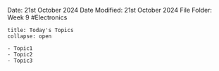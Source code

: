 Date: 21st October 2024
Date Modified: 21st October 2024
File Folder: Week 9
#Electronics

```ad-abstract
title: Today's Topics
collapse: open

- Topic1
- Topic2
- Topic3

```

